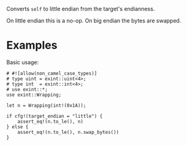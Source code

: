 Converts `self` to little endian from the target's endianness.

On little endian this is a no-op. On big endian the bytes are swapped.

# Examples

Basic usage:

```
# #![allow(non_camel_case_types)]
# type uint = exint::uint<4>;
# type int  = exint::int<4>;
# use exint::*;
use exint::Wrapping;

let n = Wrapping(int!(0x1A));

if cfg!(target_endian = "little") {
    assert_eq!(n.to_le(), n)
} else {
    assert_eq!(n.to_le(), n.swap_bytes())
}
```
